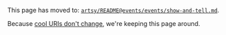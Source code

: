 This page has moved to:
[`artsy/README@events/events/show-and-tell.md`](https://github.com/artsy/README/blob/master/events/show-and-tell.md#show--tell).

Because [cool URIs don't change](https://www.w3.org/Provider/Style/URI.html), we're keeping this page around.
